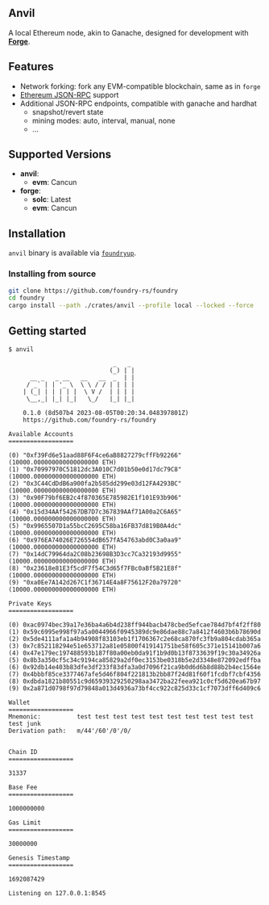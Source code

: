 ## Anvil

A local Ethereum node, akin to Ganache, designed for development with [**Forge**](../../bin/forge).

## Features

-   Network forking: fork any EVM-compatible blockchain, same as in `forge`
-   [Ethereum JSON-RPC](https://ethereum.org/en/developers/docs/apis/json-rpc/) support
-   Additional JSON-RPC endpoints, compatible with ganache and hardhat
    -   snapshot/revert state
    -   mining modes: auto, interval, manual, none
    -   ...

## Supported Versions

- **anvil**:
  - **evm**: Cancun
- **forge**:
  - **solc**: Latest
  - **evm**: Cancun

  
## Installation

`anvil` binary is available via [`foundryup`](../../README.md#installation).

### Installing from source

```sh
git clone https://github.com/foundry-rs/foundry
cd foundry
cargo install --path ./crates/anvil --profile local --locked --force
```

## Getting started

```console
$ anvil

                             _   _
                            (_) | |
      __ _   _ __   __   __  _  | |
     / _` | | '_ \  \ \ / / | | | |
    | (_| | | | | |  \ V /  | | | |
     \__,_| |_| |_|   \_/   |_| |_|

    0.1.0 (8d507b4 2023-08-05T00:20:34.048397801Z)
    https://github.com/foundry-rs/foundry

Available Accounts
==================

(0) "0xf39Fd6e51aad88F6F4ce6aB8827279cffFb92266" (10000.000000000000000000 ETH)
(1) "0x70997970C51812dc3A010C7d01b50e0d17dc79C8" (10000.000000000000000000 ETH)
(2) "0x3C44CdDdB6a900fa2b585dd299e03d12FA4293BC" (10000.000000000000000000 ETH)
(3) "0x90F79bf6EB2c4f870365E785982E1f101E93b906" (10000.000000000000000000 ETH)
(4) "0x15d34AAf54267DB7D7c367839AAf71A00a2C6A65" (10000.000000000000000000 ETH)
(5) "0x9965507D1a55bcC2695C58ba16FB37d819B0A4dc" (10000.000000000000000000 ETH)
(6) "0x976EA74026E726554dB657fA54763abd0C3a0aa9" (10000.000000000000000000 ETH)
(7) "0x14dC79964da2C08b23698B3D3cc7Ca32193d9955" (10000.000000000000000000 ETH)
(8) "0x23618e81E3f5cdF7f54C3d65f7FBc0aBf5B21E8f" (10000.000000000000000000 ETH)
(9) "0xa0Ee7A142d267C1f36714E4a8F75612F20a79720" (10000.000000000000000000 ETH)

Private Keys
==================

(0) 0xac0974bec39a17e36ba4a6b4d238ff944bacb478cbed5efcae784d7bf4f2ff80
(1) 0x59c6995e998f97a5a0044966f0945389dc9e86dae88c7a8412f4603b6b78690d
(2) 0x5de4111afa1a4b94908f83103eb1f1706367c2e68ca870fc3fb9a804cdab365a
(3) 0x7c852118294e51e653712a81e05800f419141751be58f605c371e15141b007a6
(4) 0x47e179ec197488593b187f80a00eb0da91f1b9d0b13f8733639f19c30a34926a
(5) 0x8b3a350cf5c34c9194ca85829a2df0ec3153be0318b5e2d3348e872092edffba
(6) 0x92db14e403b83dfe3df233f83dfa3a0d7096f21ca9b0d6d6b8d88b2b4ec1564e
(7) 0x4bbbf85ce3377467afe5d46f804f221813b2bb87f24d81f60f1fcdbf7cbf4356
(8) 0xdbda1821b80551c9d65939329250298aa3472ba22feea921c0cf5d620ea67b97
(9) 0x2a871d0798f97d79848a013d4936a73bf4cc922c825d33c1cf7073dff6d409c6

Wallet
==================
Mnemonic:          test test test test test test test test test test test junk
Derivation path:   m/44'/60'/0'/0/


Chain ID
==================

31337

Base Fee
==================

1000000000

Gas Limit
==================

30000000

Genesis Timestamp
==================

1692087429

Listening on 127.0.0.1:8545
```
